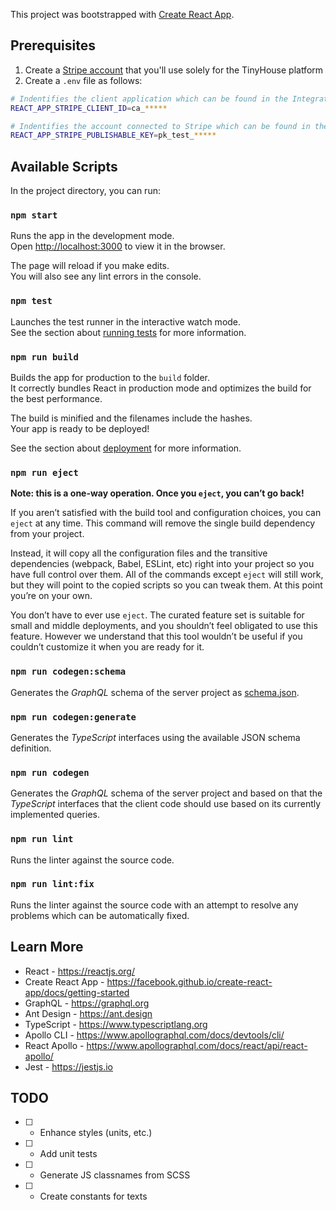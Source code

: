 This project was bootstrapped with [Create React App](https://github.com/facebook/create-react-app).

## Prerequisites

1. Create a [Stripe account](https://stripe.com/gb) that you'll use solely for the TinyHouse platform
2. Create a `.env` file as follows:

```sh
# Indentifies the client application which can be found in the Integration section of Settings/Connect Settings on the Stripe Dashboard
REACT_APP_STRIPE_CLIENT_ID=ca_*****

# Indentifies the account connected to Stripe which can be found in the Standard keys section of Developers/API keys
REACT_APP_STRIPE_PUBLISHABLE_KEY=pk_test_*****
```

## Available Scripts

In the project directory, you can run:

### `npm start`

Runs the app in the development mode.<br />
Open [http://localhost:3000](http://localhost:3000) to view it in the browser.

The page will reload if you make edits.<br />
You will also see any lint errors in the console.

### `npm test`

Launches the test runner in the interactive watch mode.<br />
See the section about [running tests](https://facebook.github.io/create-react-app/docs/running-tests) for more information.

### `npm run build`

Builds the app for production to the `build` folder.<br />
It correctly bundles React in production mode and optimizes the build for the best performance.

The build is minified and the filenames include the hashes.<br />
Your app is ready to be deployed!

See the section about [deployment](https://facebook.github.io/create-react-app/docs/deployment) for more information.

### `npm run eject`

**Note: this is a one-way operation. Once you `eject`, you can’t go back!**

If you aren’t satisfied with the build tool and configuration choices, you can `eject` at any time. This command will remove the single build dependency from your project.

Instead, it will copy all the configuration files and the transitive dependencies (webpack, Babel, ESLint, etc) right into your project so you have full control over them. All of the commands except `eject` will still work, but they will point to the copied scripts so you can tweak them. At this point you’re on your own.

You don’t have to ever use `eject`. The curated feature set is suitable for small and middle deployments, and you shouldn’t feel obligated to use this feature. However we understand that this tool wouldn’t be useful if you couldn’t customize it when you are ready for it.

### `npm run codegen:schema`

Generates the _GraphQL_ schema of the server project as [schema.json](schema.json).

### `npm run codegen:generate`

Generates the _TypeScript_ interfaces using the available JSON schema definition.

### `npm run codegen`

Generates the _GraphQL_ schema of the server project and based on that the _TypeScript_ interfaces that the client code should use based on its currently implemented queries.

### `npm run lint`

Runs the linter against the source code.

### `npm run lint:fix`

Runs the linter against the source code with an attempt to resolve any problems
which can be automatically fixed.

## Learn More

-   React - https://reactjs.org/
-   Create React App - https://facebook.github.io/create-react-app/docs/getting-started
-   GraphQL - https://graphql.org
-   Ant Design - https://ant.design
-   TypeScript - https://www.typescriptlang.org
-   Apollo CLI - https://www.apollographql.com/docs/devtools/cli/
-   React Apollo - https://www.apollographql.com/docs/react/api/react-apollo/
-   Jest - https://jestjs.io

## TODO

-   [ ] -   Enhance styles (units, etc.)
-   [ ] -   Add unit tests
-   [ ] -   Generate JS classnames from SCSS
-   [ ] -   Create constants for texts
